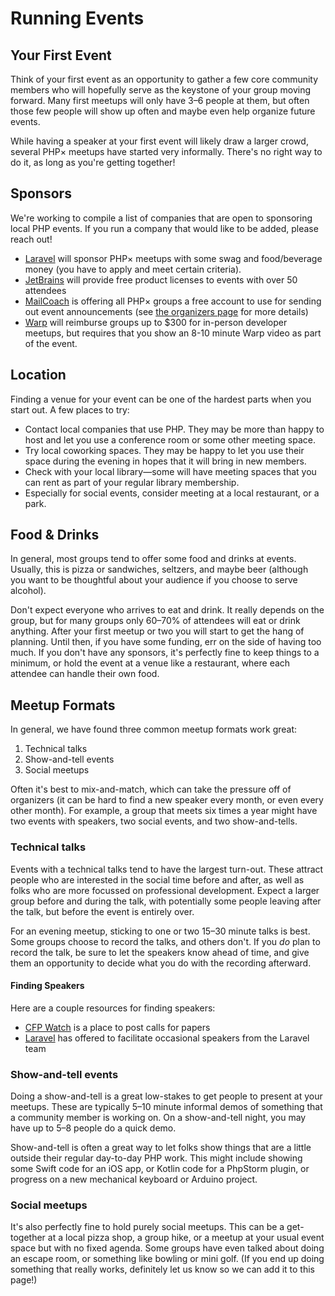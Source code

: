 # Running Events

## Your First Event

Think of your first event as an opportunity to gather a few core community members who will
hopefully serve as the keystone of your group moving forward. Many first meetups will only
have 3–6 people at them, but often those few people will show up often and maybe even help
organize future events.

While having a speaker at your first event will likely draw a larger crowd, several PHP×
meetups have started very informally. There's no right way to do it, as long as you're
getting together!

## Sponsors

We're working to compile a list of companies that are open to sponsoring local PHP
events. If you run a company that would like to be added, please reach out!

- [Laravel](https://laravel.com/meetups) will sponsor PHP× meetups with some swag
  and food/beverage money (you have to apply and meet certain criteria).
- [JetBrains](https://www.jetbrains.com/community/events-partnership/) will provide
  free product licenses to events with over 50 attendees
- [MailCoach](https://www.mailcoach.app/) is offering all PHP× groups a free account
  to use for sending out event announcements (see [the organizers page](/organizers)
  for more details)
- [Warp](https://warpdev.notion.site/Hosting-a-Warp-Sponsored-Meetup-18843263616d80a896f3c610837edfb8)
  will reimburse groups up to $300 for in-person developer meetups, but requires
  that you show an 8-10 minute Warp video as part of the event.

## Location

Finding a venue for your event can be one of the hardest parts when you start out.
A few places to try:

- Contact local companies that use PHP. They may be more than happy to host and let
  you use a conference room or some other meeting space.
- Try local coworking spaces. They may be happy to let you use their space during
  the evening in hopes that it will bring in new members.
- Check with your local library—some will have meeting spaces that you can rent as
  part of your regular library membership.
- Especially for social events, consider meeting at a local restaurant, or a park.

## Food & Drinks

In general, most groups tend to offer some food and drinks at events. Usually, this
is pizza or sandwiches, seltzers, and maybe beer (although you want to be thoughtful
about your audience if you choose to serve alcohol).

Don't expect everyone who arrives to eat and drink. It really depends on the group,
but for many groups only 60–70% of attendees will eat or drink anything. After your
first meetup or two you will start to get the hang of planning. Until then, if you
have some funding, err on the side of having too much. If you don't have any sponsors,
it's perfectly fine to keep things to a minimum, or hold the event at a venue like a
restaurant, where each attendee can handle their own food.

## Meetup Formats

In general, we have found three common meetup formats work great:

1. Technical talks
2. Show-and-tell events
3. Social meetups

Often it's best to mix-and-match, which can take the pressure off of organizers (it can be
hard to find a new speaker every month, or even every other month). For example, a group
that meets six times a year might have two events with speakers, two social events, and
two show-and-tells.

### Technical talks

Events with a technical talks tend to have the largest turn-out. These attract people
who are interested in the social time before and after, as well as folks who are more
focussed on professional development. Expect a larger group before and during the talk,
with potentially some people leaving after the talk, but before the event is entirely over.

For an evening meetup, sticking to one or two 15–30 minute talks is best. Some groups
choose to record the talks, and others don't. If you *do* plan to record the talk, be sure
to let the speakers know ahead of time, and give them an opportunity to decide what you
do with the recording afterward.

#### Finding Speakers

Here are a couple resources for finding speakers:

- [CFP Watch](https://cfp.watch/) is a place to post calls for papers
- [Laravel](https://laravel.com/meetups) has offered to facilitate occasional
  speakers from the Laravel team

### Show-and-tell events

Doing a show-and-tell is a great low-stakes to get people to present at your meetups.
These are typically 5–10 minute informal demos of something that a community member
is working on. On a show-and-tell night, you may have up to 5–8 people do a quick
demo.

Show-and-tell is often a great way to let folks show things that are a little
outside their regular day-to-day PHP work. This might include showing some Swift
code for an iOS app, or Kotlin code for a PhpStorm plugin, or progress on a new
mechanical keyboard or Arduino project.

### Social meetups

It's also perfectly fine to hold purely social meetups. This can be a get-together
at a local pizza shop, a group hike, or a meetup at your usual event space but with
no fixed agenda. Some groups have even talked about doing an escape room, or something
like bowling or mini golf. (If you end up doing something that really works, definitely
let us know so we can add it to this page!)

